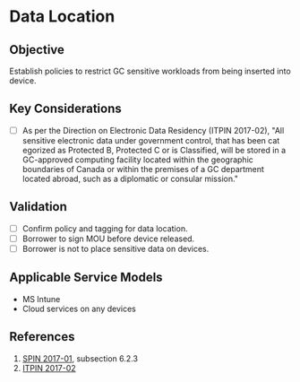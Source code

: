 # Data Location

## Objective

Establish policies to restrict GC sensitive workloads from being inserted into device.

## Key Considerations

* [ ] As per the Direction on Electronic Data Residency (ITPIN 2017-02), &quot;All sensitive electronic data under government control, that has been cat    egorized as Protected B, Protected C or is Classified, will be stored in a GC-approved computing facility located within the geographic boundaries of Canada or within the premises of a GC department located abroad, such as a diplomatic or consular mission.&quot;

## Validation

* [ ] Confirm policy and tagging for data location.
* [ ] Borrower to sign MOU before device released.
* [ ] Borrower is not to place sensitive data on devices.

## Applicable Service Models

* MS Intune
* Cloud services on any devices

## References

1. [SPIN 2017-01](https://www.canada.ca/en/treasury-board-secretariat/services/access-information-privacy/security-identity-management/direction-secure-use-commercial-cloud-services-spin.html), subsection 6.2.3
2. [ITPIN 2017-02](https://www.canada.ca/en/government/system/digital-government/modern-emerging-technologies/direction-electronic-data-residency.html)
